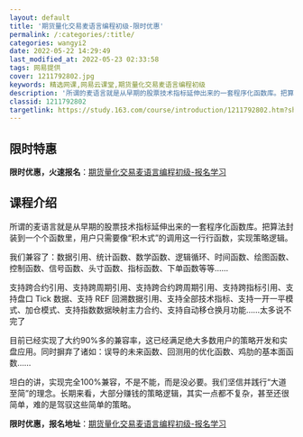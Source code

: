 ```yaml
---
layout: default
title: '期货量化交易麦语言编程初级-限时优惠'
permalink: /:categories/:title/
categories: wangyi2
date: 2022-05-22 14:29:49
last_modified_at: 2022-05-23 02:33:58
tags: 网易提供
cover: 1211792802.jpg
keywords: 精选网课,网易云课堂,期货量化交易麦语言编程初级
description: '所谓的麦语言就是从早期的股票技术指标延伸出来的一套程序化函数库。把算法封装到一个个函数里，用户只需要像“积木式”的调用这'
classid: 1211792802
targetlink: https://study.163.com/course/introduction/1211792802.htm?share=1&shareId=1025206652&utm_campaign=share&utm_medium=iphoneShare&utm_source=&utm_u=1025206652
---
```


## 限时特惠

**限时优惠，火速报名**：[期货量化交易麦语言编程初级-报名学习](https://study.163.com/course/introduction/1211792802.htm?share=1&shareId=1025206652&utm_campaign=share&utm_medium=iphoneShare&utm_source=&utm_u=1025206652)

## 课程介绍

所谓的麦语言就是从早期的股票技术指标延伸出来的一套程序化函数库。把算法封装到一个个函数里，用户只需要像“积木式”的调用这一行行函数，实现策略逻辑。

我们兼容了：数据引用、统计函数、数学函数、逻辑循环、时间函数、绘图函数、控制函数、信号函数、头寸函数、指标函数、下单函数等等……

支持跨合约引用、支持跨周期引用、支持跨合约跨周期引用、支持跨指标引用、支持盘口 Tick 数据、支持 REF 回溯数据引用、支持全部技术指标、支持一开一平模式、加仓模式、支持指数数据映射主力合约、支持自动移仓换月功能……太多说不完了

目前已经实现了大约90%多的兼容率，这已经满足绝大多数用户的策略开发和实盘应用。同时摒弃了诸如：误导的未来函数、回测用的优化函数、鸡肋的基本面函数……

坦白的讲，实现完全100%兼容，不是不能，而是没必要。我们坚信并践行“大道至简”的理念。长期来看，大部分赚钱的策略逻辑，其实一点都不复杂，甚至还很简单，难的是驾驭这些简单的策略。

**限时优惠，报名地址**：[期货量化交易麦语言编程初级-报名学习](https://study.163.com/course/introduction/1211792802.htm?share=1&shareId=1025206652&utm_campaign=share&utm_medium=iphoneShare&utm_source=&utm_u=1025206652)

